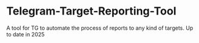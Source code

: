 # Telegram-Target-Reporting-Tool
A tool for TG to automate the process of reports to any kind of targets. Up to date in 2025
